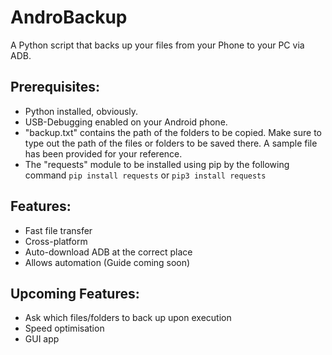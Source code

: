 # AndroBackup
A Python script that backs up your files from your Phone to your PC via ADB.

## Prerequisites:
* Python installed, obviously.
* USB-Debugging enabled on your Android phone.
* "backup.txt" contains the path of the folders to be copied. Make sure to type out the path of the files or folders to be saved there. A sample file has been provided for your reference.
* The "requests" module to be installed using pip by the following command `pip install requests` or `pip3 install requests`

## Features:
* Fast file transfer
* Cross-platform
* Auto-download ADB at the correct place
* Allows automation (Guide coming soon)

## Upcoming Features:
* Ask which files/folders to back up upon execution
* Speed optimisation
* GUI app
